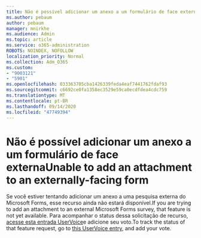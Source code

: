 ```yaml
---
title: Não é possível adicionar um anexo a um formulário de face externa
ms.author: pebaum
author: pebaum
manager: mnirkhe
ms.audience: Admin
ms.topic: article
ms.service: o365-administration
ROBOTS: NOINDEX, NOFOLLOW
localization_priority: Normal
ms.collection: Adm_O365
ms.custom:
- "9003121"
- "5901"
ms.openlocfilehash: 033363705cba1426339feda4eaf7441762fdaf93
ms.sourcegitcommit: c6692ce0fa1358ec3529e59ca0ecdfdea4cdc759
ms.translationtype: MT
ms.contentlocale: pt-BR
ms.lasthandoff: 09/14/2020
ms.locfileid: "47749394"
---
```

# <a name="unable-to-add-an-attachment-to-an-externally-facing-form"></a><span data-ttu-id="3b0f3-102">Não é possível adicionar um anexo a um formulário de face externa</span><span class="sxs-lookup"><span data-stu-id="3b0f3-102">Unable to add an attachment to an externally-facing form</span></span>

<span data-ttu-id="3b0f3-103">Se você estiver tentando adicionar um anexo a uma pesquisa externa do Microsoft Forms, esse recurso ainda não estará disponível.</span><span class="sxs-lookup"><span data-stu-id="3b0f3-103">If you are trying to add an attachment to an external Microsoft Forms survey, that feature is not yet available.</span></span> <span data-ttu-id="3b0f3-104">Para acompanhar o status dessa solicitação de recurso, [acesse esta entrada UserVoice](https://go.microsoft.com/fwlink/?linkid=2133069)e adicione seu voto.</span><span class="sxs-lookup"><span data-stu-id="3b0f3-104">To track the status of that feature request, go to [this UserVoice entry](https://go.microsoft.com/fwlink/?linkid=2133069), and add your vote.</span></span>
